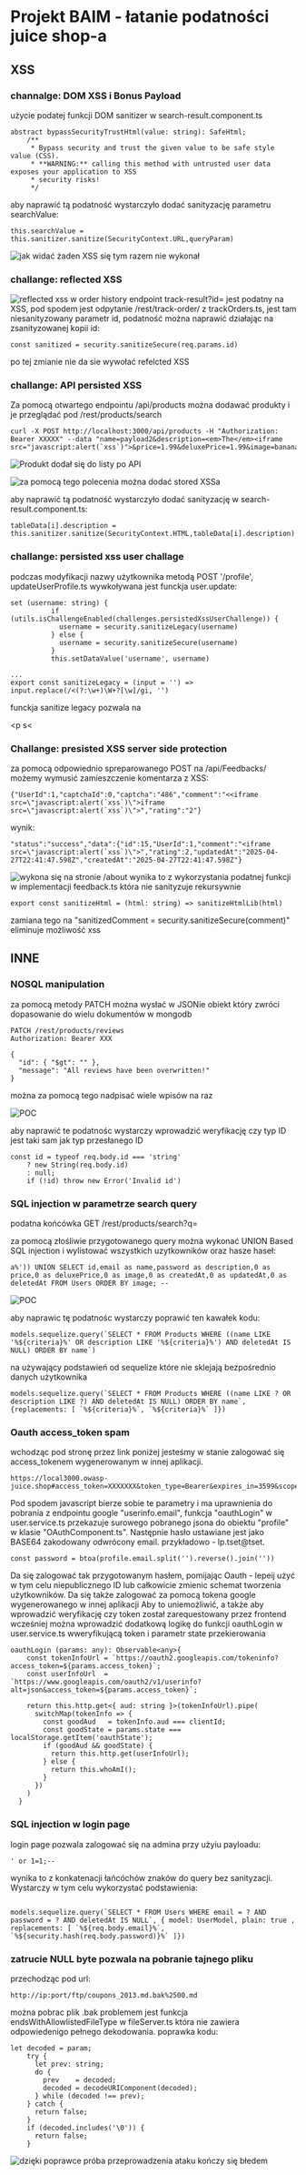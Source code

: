 # Projekt BAIM - łatanie podatności juice shop-a
## XSS
### channalge: DOM XSS i Bonus Payload
użycie podatej funkcji DOM sanitizer w search-result.component.ts
```
abstract bypassSecurityTrustHtml(value: string): SafeHtml;
    /**
     * Bypass security and trust the given value to be safe style value (CSS).
     * **WARNING:** calling this method with untrusted user data exposes your application to XSS
     * security risks!
     */
```

aby naprawić tą podatność wystarczyło dodać sanityzację parametru searchValue:

```
this.searchValue = this.sanitizer.sanitize(SecurityContext.URL,queryParam)
```

![jak widać żaden XSS się tym razem nie wykonał](image.png)

### challange: reflected XSS

![reflected xss w order history](image-3.png)
endpoint track-result?id= jest podatny na XSS,
pod spodem jest odpytanie /rest/track-order/ z trackOrders.ts, jest tam niesanityzowany parametr id, podatność można naprawić działając na zsanityzowanej kopii id:
```
const sanitized = security.sanitizeSecure(req.params.id)
```
po tej zmianie nie da sie wywołać refelcted XSS 

### challange: API  persisted XSS
Za pomocą otwartego endpointu /api/products można dodawać produkty i je przeglądać pod /rest/products/search

```
curl -X POST http://localhost:3000/api/products -H "Authorization: Bearer XXXXX" --data "name=payload2&description=<em>The</em><iframe src="javascript:alert(`xss`)">&price=1.99&deluxePrice=1.99&image=banana_juice.jpg"
```
![Produkt dodał się do listy po API](image-1.png)


![za pomocą tego polecenia można dodać stored XSSa](image-2.png)

aby naprawić tą podatność wystarczyło dodać sanityzację w search-result.component.ts:
```
tableData[i].description = this.sanitizer.sanitize(SecurityContext.HTML,tableData[i].description)
```

### challange: persisted xss user challage

podczas modyfikacji nazwy użytkownika metodą POST '/profile', updateUserProfile.ts wywkoływana jest funckja user.update:
```
set (username: string) {
          if (utils.isChallengeEnabled(challenges.persistedXssUserChallenge)) {
            username = security.sanitizeLegacy(username)
          } else {
            username = security.sanitizeSecure(username)
          }
          this.setDataValue('username', username)

...
export const sanitizeLegacy = (input = '') => input.replace(/<(?:\w+)\W+?[\w]/gi, '')
```
funckja sanitize legacy pozwala na </p><p s<<p simg src="x" onerror="alert('demo')" /></img>

### Challange: presisted XSS server side protection
za pomocą odpowiednio spreparowanego POST na /api/Feedbacks/ możemy wymusić zamieszczenie komentarza z XSS: 
```
{"UserId":1,"captchaId":0,"captcha":"486","comment":"<<iframe src=\"javascript:alert(`xss`)\">iframe src=\"javascript:alert(`xss`)\">","rating":"2"}
```

wynik:
```
"status":"success","data":{"id":15,"UserId":1,"comment":"<iframe src=\"javascript:alert(`xss`)\">","rating":2,"updatedAt":"2025-04-27T22:41:47.598Z","createdAt":"2025-04-27T22:41:47.598Z"}
```

![wykona się na stronie /about](image-5.png)
wynika to z wykorzystania podatnej funkcji w implementacji feedback.ts która nie sanityzuje rekursywnie
```
export const sanitizeHtml = (html: string) => sanitizeHtmlLib(html)
```
zamiana tego na "sanitizedComment = security.sanitizeSecure(comment)" eliminuje możliwość xss


## INNE

### NOSQL manipulation
za pomocą metody PATCH można wysłać w JSONie obiekt który zwróci dopasowanie do wielu dokumentów w mongodb
```
PATCH /rest/products/reviews 
Authorization: Bearer XXX

{
  "id": { "$gt": "" },
  "message": "All reviews have been overwritten!"
}

```
można za pomocą tego nadpisać wiele wpisów na raz 

![POC](image-4.png)

aby naprawić te podatnośc wystarczy wprowadzić weryfikację czy typ ID jest taki sam jak typ przesłanego ID

```
const id = typeof req.body.id === 'string'
    ? new String(req.body.id)
    : null;
    if (!id) throw new Error('Invalid id')
```
### SQL injection w parametrze search query
podatna końcówka GET /rest/products/search?q=

za pomocą złośliwie przygotowanego query można wykonać UNION Based SQL injection i wylistować wszystkich uzytkowników oraz hasze haseł:
```
a%')) UNION SELECT id,email as name,password as description,0 as price,0 as deluxePrice,0 as image,0 as createdAt,0 as updatedAt,0 as deletedAt FROM Users ORDER BY image; --
```
![POC](image-6.png)

aby naprawic tę podatnośc wystarczy poprawić ten kawałek kodu:
```
models.sequelize.query(`SELECT * FROM Products WHERE ((name LIKE '%${criteria}%' OR description LIKE '%${criteria}%') AND deletedAt IS NULL) ORDER BY name`)
```
na używający podstawień od sequelize które nie sklejają bezpośrednio danych użytkownika

```
models.sequelize.query(`SELECT * FROM Products WHERE ((name LIKE ? OR description LIKE ?) AND deletedAt IS NULL) ORDER BY name`,{replacements: [ `%${criteria}%`, `%${criteria}%` ]}) 
```

### Oauth access_token spam
wchodząc pod stronę przez link poniżej jesteśmy w stanie zalogować się access_tokenem wygenerowanym w innej aplikacji.
```
https://local3000.owasp-juice.shop#access_token=XXXXXXX&token_type=Bearer&expires_in=3599&scope=email%20openid%20https://www.googleapis.com/auth/userinfo.email&authuser=0&prompt=consent
```
Pod spodem javascript bierze sobie te parametry i ma uprawnienia do pobrania z endpointu google "userinfo.email",
funkcja "oauthLogin" w user.service.ts przekazuje surowego pobranego jsona do obiektu "profile" w klasie "OAuthComponent.ts".
Następnie hasło ustawiane jest jako BASE64 zakodowany odwrócony email. przykładowo - lp.tset@tset. 
```
const password = btoa(profile.email.split('').reverse().join(''))
```
Da się zalogować tak przygotowanym hasłem, pomijając Oauth - lepeij użyć w tym celu niepublicznego ID lub całkowicie zmienic schemat tworzenia użytkowników.
Da się także zalogować za pomocą tokena google wygenerowanego w innej aplikacji
Aby to uniemożliwić, a także aby wprowadzić weryfikację czy token został zarequestowany przez frontend wcześniej można wprowadzić dodatkową logikę do funkcji oauthLogin w user.service.ts wweryfikującą token i parametr state przekierowania
```
oauthLogin (params: any): Observable<any>{
    const tokenInfoUrl = `https://oauth2.googleapis.com/tokeninfo?access_token=${params.access_token}`;
    const userInfoUrl  = `https://www.googleapis.com/oauth2/v1/userinfo?alt=json&access_token=${params.access_token}`;

    return this.http.get<{ aud: string }>(tokenInfoUrl).pipe(
      switchMap(tokenInfo => {
        const goodAud   = tokenInfo.aud === clientId;
        const goodState = params.state === localStorage.getItem('oauthState');
        if (goodAud && goodState) {
          return this.http.get(userInfoUrl);
        } else {
          return this.whoAmI();
        }
      })
    )
  }
```


### SQL injection w login page 
login page pozwala zalogować się na admina  przy użyiu payloadu:
```
' or 1=1;--
```

wynika to z konkatenacji łańcóchów znaków do query bez sanityzacji. Wystarczy w tym celu wykorzystać podstawienia:
```

models.sequelize.query(`SELECT * FROM Users WHERE email = ? AND password = ? AND deletedAt IS NULL`, { model: UserModel, plain: true , replacements: [ `%${req.body.email}%`, `%${security.hash(req.body.password)}%` ]})
```

### zatrucie NULL byte pozwala na pobranie tajnego pliku
przechodząc pod url: 
```
http://ip:port/ftp/coupons_2013.md.bak%2500.md
```
można pobrac plik .bak
problemem jest funkcja endsWithAllowlistedFileType w fileServer.ts która nie zawiera odpowiedenigo pełnego dekodowania.
poprawka kodu: 
```
let decoded = param;
    try {
      let prev: string;
      do {
        prev    = decoded;
        decoded = decodeURIComponent(decoded);
      } while (decoded !== prev);
    } catch {
      return false;
    }
    if (decoded.includes('\0')) {
      return false;
    }
```

![dzięki poprawce próba przeprowadzenia ataku kończy się błedem](image-7.png)

###